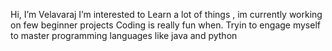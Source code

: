  Hi, I’m Velavaraj
 I’m interested to Learn a lot of things , im currently working on few beginner projects 
 Coding is really fun when.
 Tryin to engage myself to master programming languages like java and python

<!---
Velavaraj/Velavaraj is a ✨ special ✨ repository because its `README.md` (this file) appears on your GitHub profile.
You can click the Preview link to take a look at your changes.
--->
